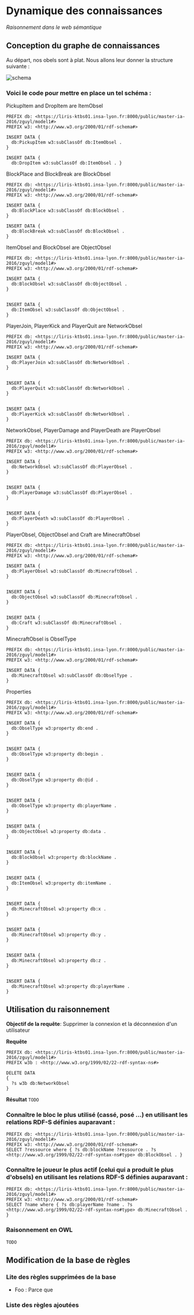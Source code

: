 # Dynamique des connaissances
*Raisonnement dans le web sémantique*


## Conception du graphe de connaissances
Au départ, nos obels sont à plat. Nous allons leur donner la structure suivante :

![schema](OWL.png)


### Voici le code pour mettre en place un tel schéma :

PickupItem and DropItem are ItemObsel
```SPARQL
PREFIX db: <https://liris-ktbs01.insa-lyon.fr:8000/public/master-ia-2016/zguyl/model1#>
PREFIX w3: <http://www.w3.org/2000/01/rdf-schema#>

INSERT DATA {
  db:PickupItem w3:subClassOf db:ItemObsel .
}

INSERT DATA {
  db:DropItem w3:subClassOf db:ItemObsel . }
```
BlockPlace and BlockBreak are BlockObsel
```SPARQL
PREFIX db: <https://liris-ktbs01.insa-lyon.fr:8000/public/master-ia-2016/zguyl/model1#>
PREFIX w3: <http://www.w3.org/2000/01/rdf-schema#>

INSERT DATA {
  db:BlockPlace w3:subClassOf db:BlockObsel . 
}

INSERT DATA {
  db:BlockBreak w3:subClassOf db:BlockObsel . 
}

```

ItemObsel and BlockObsel are ObjectObsel
```SPARQL
PREFIX db: <https://liris-ktbs01.insa-lyon.fr:8000/public/master-ia-2016/zguyl/model1#>
PREFIX w3: <http://www.w3.org/2000/01/rdf-schema#>

INSERT DATA {
  db:BlockObsel w3:subClassOf db:ObjectObsel . 
}


INSERT DATA {
  db:ItemObsel w3:subClassOf db:ObjectObsel . 
}

```

PlayerJoin, PlayerKick and PlayerQuit are NetworkObsel
```SPARQL
PREFIX db: <https://liris-ktbs01.insa-lyon.fr:8000/public/master-ia-2016/zguyl/model1#>
PREFIX w3: <http://www.w3.org/2000/01/rdf-schema#>

INSERT DATA {
  db:PlayerJoin w3:subClassOf db:NetworkObsel . 
}


INSERT DATA {
  db:PlayerQuit w3:subClassOf db:NetworkObsel . 
}


INSERT DATA {
  db:PlayerKick w3:subClassOf db:NetworkObsel . 
}
```

NetworkObsel, PlayerDamage and PlayerDeath are PlayerObsel
```SPARQL
PREFIX db: <https://liris-ktbs01.insa-lyon.fr:8000/public/master-ia-2016/zguyl/model1#>
PREFIX w3: <http://www.w3.org/2000/01/rdf-schema#>

INSERT DATA {
  db:NetworkObsel w3:subClassOf db:PlayerObsel . 
}


INSERT DATA {
  db:PlayerDamage w3:subClassOf db:PlayerObsel . 
}


INSERT DATA {
  db:PlayerDeath w3:subClassOf db:PlayerObsel . 
}
```

PlayerObsel, ObjectObsel and Craft are MinecraftObsel
```SPARQL
PREFIX db: <https://liris-ktbs01.insa-lyon.fr:8000/public/master-ia-2016/zguyl/model1#>
PREFIX w3: <http://www.w3.org/2000/01/rdf-schema#>

INSERT DATA {
  db:PlayerObsel w3:subClassOf db:MinecraftObsel . 
}


INSERT DATA {
  db:ObjectObsel w3:subClassOf db:MinecraftObsel . 
}


INSERT DATA {
  db:Craft w3:subClassOf db:MinecraftObsel . 
}
```

MinecraftObsel is ObselType
```SPARQL
PREFIX db: <https://liris-ktbs01.insa-lyon.fr:8000/public/master-ia-2016/zguyl/model1#>
PREFIX w3: <http://www.w3.org/2000/01/rdf-schema#>

INSERT DATA {
  db:MinecraftObsel w3:subClassOf db:ObselType . 
}
```

Properties
```SPARQL
PREFIX db: <https://liris-ktbs01.insa-lyon.fr:8000/public/master-ia-2016/zguyl/model1#>
PREFIX w3: <http://www.w3.org/2000/01/rdf-schema#>

INSERT DATA {
  db:ObselType w3:property db:end . 
}


INSERT DATA {
  db:ObselType w3:property db:begin . 
}


INSERT DATA {
  db:ObselType w3:property db:@id . 
}


INSERT DATA {
  db:ObselType w3:property db:playerName . 
}


INSERT DATA {
  db:ObjectObsel w3:property db:data . 
}


INSERT DATA {
  db:BlockObsel w3:property db:blockName . 
}


INSERT DATA {
  db:ItemObsel w3:property db:itemName . 
}


INSERT DATA {
  db:MinecraftObsel w3:property db:x . 
}


INSERT DATA {
  db:MinecraftObsel w3:property db:y . 
}


INSERT DATA {
  db:MinecraftObsel w3:property db:z . 
}


INSERT DATA {
  db:MinecraftObsel w3:property db:playerName . 
}

```

## Utilisation du raisonnement

**Objectif de la requête**: Supprimer la connexion et la déconnexion d'un utilisateur

**Requête**
```SPARQL
PREFIX db: <https://liris-ktbs01.insa-lyon.fr:8000/public/master-ia-2016/zguyl/model1#>
PREFIX w3b : <http://www.w3.org/1999/02/22-rdf-syntax-ns#>

DELETE DATA
{
  ?s w3b db:NetworkObsel
}
```

**Résultat**
`TODO`

### Connaître le bloc le plus utilisé (cassé, posé ...) en utilisant les relations RDF-S définies auparavant :
```SPAQL
PREFIX db: <https://liris-ktbs01.insa-lyon.fr:8000/public/master-ia-2016/zguyl/model1#>
PREFIX w3: <http://www.w3.org/2000/01/rdf-schema#>
SELECT ?ressource where { ?s db:blockName ?ressource . ?s <http://www.w3.org/1999/02/22-rdf-syntax-ns#type> db:BlockObsel . }
```

### Connaître le joueur le plus actif (celui qui a produit le plus d'obsels) en utilisant les relations RDF-S définies auparavant :
```SPARQL
PREFIX db: <https://liris-ktbs01.insa-lyon.fr:8000/public/master-ia-2016/zguyl/model1#>
PREFIX w3: <http://www.w3.org/2000/01/rdf-schema#>
SELECT ?name where { ?s db:playerName ?name . ?s <http://www.w3.org/1999/02/22-rdf-syntax-ns#type> db:MinecraftObsel . }
```

### Raisonnement en OWL
`TODO`


##  Modification de la base de règles
### Lite des règles supprimées de la base
* Foo : Parce que

### Liste des règles ajoutées
